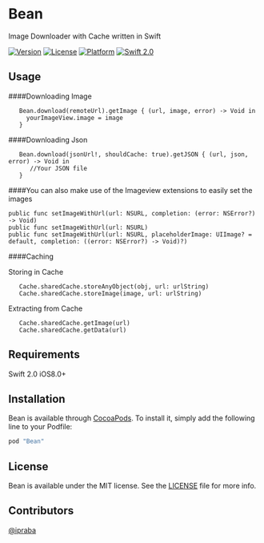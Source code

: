# Bean

Image Downloader with Cache written in Swift

[![Version](https://img.shields.io/cocoapods/v/Bean.svg?style=flat)](http://cocoapods.org/pods/Bean)
[![License](https://img.shields.io/cocoapods/l/Bean.svg?style=flat)](https://github.com/ipraba/Bean/blob/master/LICENSE)
[![Platform](https://img.shields.io/cocoapods/p/Bean.svg?style=flat)](http://cocoapods.org/pods/Bean)
[![Swift 2.0](https://img.shields.io/badge/Swift-2.0-orange.svg?style=flat)](https://developer.apple.com/swift/)

Usage
-----

####Downloading Image

       Bean.download(remoteUrl).getImage { (url, image, error) -> Void in
         yourImageView.image = image
       }

####Downloading Json

       Bean.download(jsonUrl!, shouldCache: true).getJSON { (url, json, error) -> Void in
          //Your JSON file
       }

####You can also make use of the Imageview extensions to easily set the images

    public func setImageWithUrl(url: NSURL, completion: (error: NSError?) -> Void)
    public func setImageWithUrl(url: NSURL)
    public func setImageWithUrl(url: NSURL, placeholderImage: UIImage? = default, completion: ((error: NSError?) -> Void)?)


####Caching
   
Storing in Cache

       Cache.sharedCache.storeAnyObject(obj, url: urlString)
       Cache.sharedCache.storeImage(image, url: urlString)
       
Extracting from Cache

       Cache.sharedCache.getImage(url)
       Cache.sharedCache.getData(url)

Requirements
------------
Swift 2.0
iOS8.0+

Installation
------------
Bean is available through [CocoaPods](http://cocoapods.org). To install
it, simply add the following line to your Podfile:

```ruby
pod "Bean"
```

License
-------
Bean is available under the MIT license. See the [LICENSE](https://github.com/ipraba/Bean/blob/master/LICENSE) file for more info.

Contributors
------------
[@ipraba](https://github.com/ipraba)
